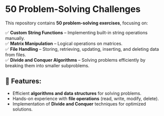 # 50 Problem-Solving Challenges 

This repository contains **50 problem-solving exercises**, focusing on:

✅ **Custom String Functions** – Implementing built-in string operations manually.  
✅ **Matrix Manipulation** – Logical operations on matrices.  
✅ **File Handling** – Storing, retrieving, updating, inserting, and deleting data from files.  
✅ **Divide and Conquer Algorithms** – Solving problems efficiently by breaking them into smaller subproblems.  
## 🔹 Features:  
- Efficient **algorithms and data structures** for solving problems.  
- Hands-on experience with **file operations** (read, write, modify, delete).  
- Implementation of **Divide and Conquer** techniques for optimized solutions.   
